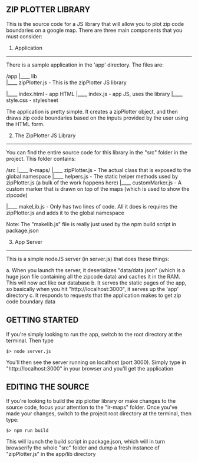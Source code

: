 ZIP PLOTTER LIBRARY
---------------------
This is the source code for a JS library that will allow you to plot zip code boundaries
on a google map. There are three main components that you must consider:

1. Application
-----------------
There is a sample application in the 'app' directory. The files are:

/app
  |____ lib								
  		  |____ zipPlotter.js		- This is the zipPlotter JS library
			
  |____ index.html					- app HTML
  |____ index.js					- app JS, uses the library
  |____ style.css					- stylesheet
  
 The application is pretty simple. It creates a zipPlotter object, and then draws zip code boundaries based on the inputs provided by the user using the HTML form.
 
 2. The ZipPlotter JS Library
 -----------------------------
 You can find the entire source code for this library in the "src" folder in the project. This folder contains:
 
 /src
   |____ lr-maps/
   			  |____ zipPlotter.js		- The actual class that is exposed to the global namespace
			  |____ helpers.js			- The static helper methods used by zipPlotter.js (a bulk of the work happens here)
			  |____ customMarker.js		- A custom marker that is drawn on top of the maps (which is used to show the zipcode)
			  
   |____ makeLib.js						- Only has two lines of code. All it does is requires the zipPlotter.js and adds it to the global namespace
   
  Note: The "makelib.js" file is really just used by the npm build script in package.json
  
  3. App Server
  --------------
  This is a simple nodeJS server (in server.js) that does these things:
  
  a. When you launch the server, it deserializes "data/data.json" (which is a huge json file containing all the zipcode data) and caches it in the RAM. This will now act like our database
  b. It serves the static pages of the app, so basically when you hit "http://localhost:3000", it serves up the 'app' directory
  c. It responds to requests that the application makes to get zip code boundary data
  
  
 GETTING STARTED
 ----------------
 If you're simply looking to run the app, switch to the root directory at the terminal. Then type
  
 	$> node server.js
 
 You'll then see the server running on localhost (port 3000). Simply type in "http://localhost:3000" in your browser and you'll get the application
 
 EDITING THE SOURCE
 -------------------
 If you're looking to build the zip plotter library or make changes to the source code, focus your attention to the "lr-maps" folder. Once you've made your changes, switch
 to the project root directory at the terminal, then type:
 
 	$> npm run build

 This will launch the build script in package.json, which will in turn browserify the whole "src" folder and dump a fresh instance of "zipPlotter.js" in the app/lib directory